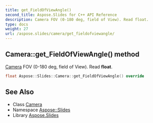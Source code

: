 ```yaml
---
title: get_FieldOfViewAngle()
second_title: Aspose.Slides for C++ API Reference
description: Camera FOV (0-180 deg, field of View). Read float.
type: docs
weight: 27
url: /aspose.slides/camera/get_fieldofviewangle/
---
```

## Camera::get_FieldOfViewAngle() method


[Camera](../) FOV (0-180 deg, field of View). Read **float**.

```cpp
float Aspose::Slides::Camera::get_FieldOfViewAngle() override
```

## See Also

* Class [Camera](../)
* Namespace [Aspose::Slides](../../)
* Library [Aspose.Slides](../../../)